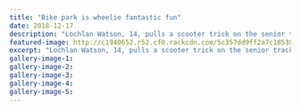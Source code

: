 ```yaml
---
title: "Bike park is wheelie fantastic fun"
date: 2018-12-17
description: "Lochlan Watson, 14, pulls a scooter trick on the senior track at the official opening of the Whanganui Community Bike Park..."
featured-image: http://c1940652.r52.cf0.rackcdn.com/5c357dd9ff2a7c18530003ff/Lochlan-watson-chron-17-dec.jpg
excerpt: "Lochlan Watson, 14, pulls a scooter trick on the senior track at the official opening of the Whanganui Community Bike Park on Saturday."
gallery-image-1: 
gallery-image-2: 
gallery-image-3: 
gallery-image-4: 
gallery-image-5: 
---
```

